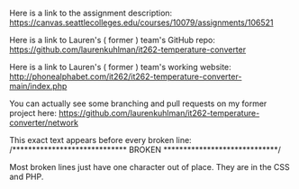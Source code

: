 Here is a link to the assignment description: https://canvas.seattlecolleges.edu/courses/10079/assignments/106521

Here is a link to Lauren's ( former ) team's GitHub repo: https://github.com/laurenkuhlman/it262-temperature-converter

Here is a link to Lauren's ( former ) team's working website: http://phonealphabet.com/it262/it262-temperature-converter-main/index.php

You can actually see some branching and pull requests on my former project here: https://github.com/laurenkuhlman/it262-temperature-converter/network

This exact text appears before every broken line:
/***************************** BROKEN *****************************/

Most broken lines just have one character out of place. They are in the CSS and PHP. 
